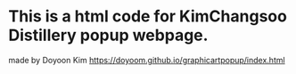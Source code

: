 # This is a html code for KimChangsoo Distillery popup webpage.


made by Doyoon Kim
https://doyoom.github.io/graphicartpopup/index.html
